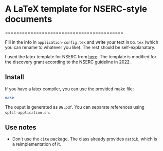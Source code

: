# A LaTeX template for NSERC-style documents
==========================================

Fill in the info in `application-config.tex` and write your text in
`DG.tex` (which you can rename to whatever you like). The rest should
be self-explanatory.

I used the latex template for NSERC from [here](https://github.com/sylvainhalle/nserc-latex-template). 
The template is modified for the discovery grant according to the NSERC guideline in 2022. 


## Install
If you have a latex compiler, you can use the provided make file:
```bash
make 
```
The ouput is generated as `DG.pdf`. You can separate references using `split-application.sh`.



Use notes
---------

- Don't use the `cite` package. The class already provides `natbib`, which is a
  reimplementation of it.


